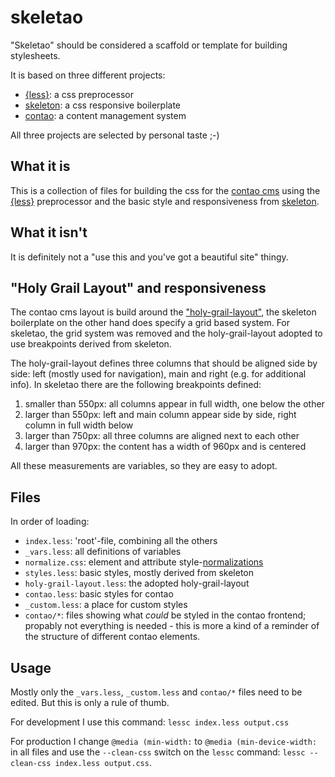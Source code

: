 
skeletao
========

"Skeletao" should be considered a scaffold or template for building stylesheets.

It is based on three different projects:

* [{less}][lesscss]: a css preprocessor
* [skeleton][skeleton]: a css responsive boilerplate
* [contao][contao]: a content management system

All three projects are selected by personal taste ;-)


What it is
----------

This is a collection of files for building the css for the [contao cms][contao] using the [{less}][lesscss] preprocessor and the basic style and responsiveness from [skeleton][skeleton].


What it isn't
-------------

It is definitely not a "use this and you've got a beautiful site" thingy.


"Holy Grail Layout" and responsiveness
--------------------------------------

The contao cms layout is build around the ["holy-grail-layout"][holygrail], the skeleton boilerplate on the other hand does specify a grid based system. For skeletao, the grid system was removed and the holy-grail-layout adopted to use breakpoints derived from skeleton.

The holy-grail-layout defines three columns that should be aligned side by side: left (mostly used for navigation), main and right (e.g. for additional info). In skeletao there are the following breakpoints defined:

1. smaller than 550px: all columns appear in full width, one below the other
2. larger than 550px: left and main column appear side by side, right column in full width below
3. larger than 750px: all three columns are aligned next to each other
4. larger than 970px: the content has a width of 960px and is centered

All these measurements are variables, so they are easy to adopt.


Files
-----

In order of loading:

* `index.less`: 'root'-file, combining all the others
* `_vars.less`: all definitions of variables
* `normalize.css`: element and attribute style-[normalizations][normalize]
* `styles.less`: basic styles, mostly derived from skeleton
* `holy-grail-layout.less`: the adopted holy-grail-layout
* `contao.less`: basic styles for contao
* `_custom.less`: a place for custom styles
* `contao/*`: files showing what *could* be styled in the contao frontend; propably not everything is needed - this is more a kind of a reminder of the structure of different contao elements.

Usage
-----

Mostly only the `_vars.less`, `_custom.less` and `contao/*` files need to be edited. But this is only a rule of thumb.

For development I use this command: `lessc index.less output.css`

For production I change `@media (min-width:` to `@media (min-device-width:` in all files and use the `--clean-css` switch on the `lessc` command: `lessc --clean-css index.less output.css`.


[lesscss]:   http://lesscss.org
[skeleton]:  http://getskeleton.com
[contao]:    http://contao.org
[holygrail]: http://www.alistapart.com/articles/holygrail
[normalize]: http://github.com/necolas/normalize.css
